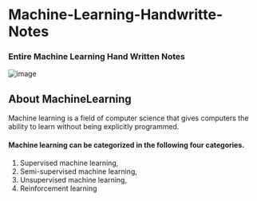 # Machine-Learning-Handwritte-Notes

### Entire Machine Learning Hand Written Notes

![image](https://user-images.githubusercontent.com/69152112/205901742-bd739215-8ede-46b8-8bac-928aebebc644.png)

## About MachineLearning
Machine learning is a field of computer science that gives computers the ability to learn without being explicitly programmed.

####  Machine learning can be categorized in the following four categories.

1. Supervised machine learning,
2. Semi-supervised machine learning,
3. Unsupervised machine learning,
4. Reinforcement learning




